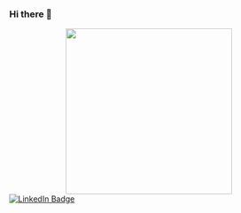 ### Hi there 👋

<div id="header" align="center">
  <img src="https://media.giphy.com/media/Aa3k6VDl2EDauCyE6U/giphy.gif" width="300"/>
</div>


<div id="badges">
  <a href="your-linkedin-URL">
    <img src="https://www.linkedin.com/in/ekaterina-chabanova/&logoColor=white" alt="LinkedIn Badge"/>
  </a>
</div>


<!--
**chabanova-ekaterina/chabanova-ekaterina** is a ✨ _special_ ✨ repository because its `README.md` (this file) appears on your GitHub profile.
https://media.giphy.com/media/Aa3k6VDl2EDauCyE6U/giphy.gif
Here are some ideas to get you started:

- 🔭 I’m currently working on ...
- 🌱 I’m currently learning ...
- 👯 I’m looking to collaborate on ...
- 🤔 I’m looking for help with ...
- 💬 Ask me about ...
- 📫 How to reach me: ...
- 😄 Pronouns: ...
- ⚡ Fun fact: ...
-->
